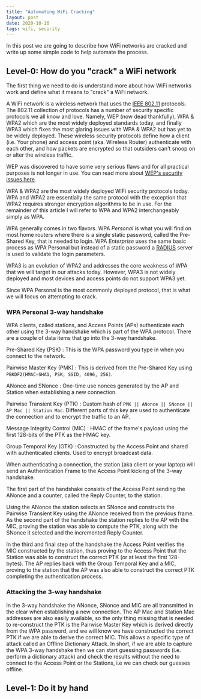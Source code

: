 ```yaml
---
title: "Automating WiFi Cracking"
layout: post
date: 2020-10-16
tags: wifi, security
---
```


In this post we are going to describe how WiFi networks are cracked and write up
some simple code to help automate the process.

<!--more-->

## Level-0: How do you "crack" a WiFi network

The first thing we need to do is understand more about how WiFi networks work
and define what it means to "crack" a WiFi network.

A WiFi network is a wireless network that uses the [IEEE
802.11](https://en.wikipedia.org/wiki/IEEE_802.11) protocols. The 802.11
collection of protocols has a number of security specific protocols we all know
and love. Namely, WEP (now dead thankfully), WPA & WPA2 which are the most
widely deployed standards today, and finally WPA3 which fixes the most glaring
issues with WPA & WPA2 but has yet to be widely deployed. These wireless
security protocols define how a client (i.e. Your phone) and access point (aka.
Wireless Router) authenticate with each other, and how packets are encrypted so
that outsiders can't snoop on or alter the wireless traffic. 

WEP was discovered to have some very serious flaws and for all practical
purposes is not longer in use. You can read more about [WEP's security issues here](https://etutorials.org/Networking/Wireless+lan+security/Chapter+6.+Wireless+Vulnerabilities/WEP+Keystream+and+Plaintext+Recovery/).

WPA & WPA2 are the most widely deployed WiFi security protocols today.
WPA and WPA2 are essentially the same protocol with the exception that WPA2
requires stronger encryption algorithms to be in use. For the remainder of this
article I will refer to WPA and WPA2 interchangeably simply as WPA. 

WPA generally comes in two flavors. WPA _Personal_ is what you will find on most 
home routers where there is a single static password, called the Pre-Shared Key, that 
is needed to login. WPA _Enterprise_ uses the same basic process as WPA Personal
but instead of a static password a
[RADIUS](https://en.wikipedia.org/wiki/RADIUS) server is used to validate the
login parameters.

WPA3 is an evolution of WPA2 and addresses the core weakness of WPA that we will
target in our attacks today. However, WPA3 is not widely deployed and most devices 
and access points do not support WPA3 yet.

Since WPA Personal is the most commonly deployed protocol, that is what we will
focus on attempting to crack. 

### WPA Personal 3-way handshake

WPA clients, called stations, and Access Points (APs) authenticate each other
using the 3-way handshake which is part of the WPA protocol. There are a couple
of data items that go into the 3-way handshake.

Pre-Shared Key (PSK)
: This is the WPA password you type in when you connect to the network.

Pairwise Master Key (PMK)
: This is derived from the Pre-Shared Key using `PBKDF2(HMAC−SHA1, PSK, SSID,
4096, 256)`.

ANonce and SNonce
: One-time use nonces generated by the AP and Station when establishing a new
connection.

Pairwise Transient Key (PTK)
: Custom hash of `PMK || ANonce || SNonce || AP Mac || Station Mac`. Different
parts of this key are used to authenticate the connection and to encrypt
the traffic to an AP. 

Message Integrity Control (MIC)
: HMAC of the frame's payload using the first 128-bits of the PTK as the HMAC
key.

Group Temporal Key (GTK)
: Constructed by the Access Point and shared with authenticated clients. Used to
encrypt broadcast data.

When authenticating a connection, the station (aka client or your laptop) will
send an Authentication Frame to the Access Point kicking of the 3-way handshake.

The first part of the handshake consists of the Access Point sending the ANonce
and a counter, called the Reply Counter, to the station. 

Using the ANonce the station selects an SNonce and constructs the Pairwise
Transient Key using the ANonce received from the previous frame. As the second
part of the handshake the station replies to the AP with the MIC, proving the
station was able to compute the PTK, along with the SNonce it selected and the
incremented Reply Counter.

In the third and final step of the handshake the Access Point verifies the MIC
constructed by the station, thus proving to the Access Point that the Station
was able to construct the correct PTK (or at least the first 128-bytes).  The AP
replies back with the Group Temporal Key and a MIC, proving to the station that
the AP was also able to construct the correct PTK completing the authentication
process. 

### Attacking the 3-way handshake

In the 3-way handshake the ANonce, SNonce and MIC are all transmitted in the
clear when establishing a new connection. The AP Mac and Station Mac addresses
are also easily available, so the only thing missing that is needed to
re-construct the PTK is the Pairwise Master Key which is derived directly from
the WPA password, and we will know we have constructed the correct PTK if we are
able to derive the correct MIC. This allows a specific type of attack called an
Offline Dictionary Attack. In short, if we are able to capture the WPA 3-way
handshake then we can start guessing passwords (i.e. perform a dictionary
attack) and check the results without the need to connect to the Access Point or
the Stations, i.e we can check our guesses offline. 

## Level-1: Do it by hand


